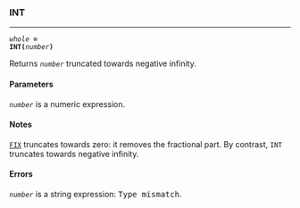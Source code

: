 ### INT
***
<code><var>whole</var> <b>= INT(</b><var>number</var><b>)</b></code>

Returns <code><var>number</var></code> truncated towards negative infinity.

#### Parameters
<code><var>number</var></code> is a numeric expression.

#### Notes
[`FIX`](#FIX) truncates towards zero: it removes the fractional part. By contrast, `INT` 
truncates towards negative infinity.

#### Errors
<code><var>number</var></code> is a string expression: <samp>Type mismatch</samp>.
